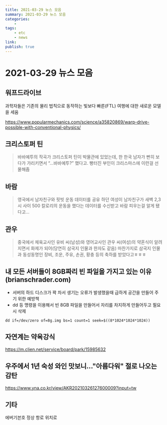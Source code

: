 ```yaml
---
title: 2021-03-29 뉴스 모음
summary: 2021-03-29 뉴스 모음
categories:
    - 
tags:
    - etc
    - news
link: 
publish: true
---
```


# 2021-03-29 뉴스 모음

## 워프드라이브

과학자들은 기존의 물리 법칙으로 동작하는 빛보다 빠른(FTL) 여행에 대한 새로운 모델을 세움

<https://www.popularmechanics.com/science/a35820869/warp-drive-possible-with-conventional-physics/>

## 크리스토퍼 틴

> 바바예투의 작곡가 크리스토퍼 틴이 박물관에 있었는데, 한 한국 남자가 빤히 보다가 가리키면서 “...바바예투?” 했다고.
> 빵터진 부인이 크리스마스에 이런걸 선물해줌

## 바람

> 영국에서 남자친구와 핏빗 운동 데이터를 공유 하던 여성이 남자친구가 새벽 2,3시 사이 500 칼로리의 운동을 했다는 데이터를 수신받고 바람 피우는걸 알게 됐다고...

## 관우

> 중국에서 체육교사인 유비 씨(남성)와 영어교사인 관우 씨(여성)의 약혼식이 알려지면서 화제가 되어(당연히 삼국지 인물과 한자도 같음) 마찬가지로 삼국지 인물과 동성동명인 장비, 조운, 주유, 손권, 황충 등의 축하를 받았다고ㅎㅎㅎ

## 내 모든 서버들이 8GB짜리 빈 파일을 가지고 있는 이유 (brianschrader.com)

- 서버의 하드 디스크가 꽉 차서 생기는 오류가 발생했을때 급하게 공간을 만들어 주기 위한 예방책
- dd 등 명령을 이용해서 빈 8GB 파일을 만들어서 자리를 차지하게 만들어두고 필요시 삭제

```shell
dd if=/dev/zero of=8g.img bs=1 count=1 seek=$((8*1024*1024*1024))
```

## 자연계는 약육강식

<https://m.clien.net/service/board/park/15985632>

## 우주에서 1년 숙성 와인 맛보니…"아름다워" 절로 나오는 감탄

<https://www.yna.co.kr/view/AKR20210326127600009?input=tw>

## 기타

에버기븐호 정상 항로 위치로
